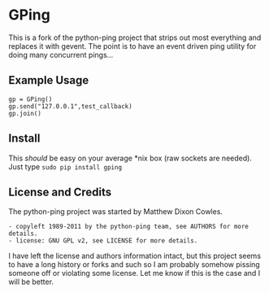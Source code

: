 # GPing #

This is a fork of the python-ping project that strips out most everything and replaces it with gevent. The point is to have an event driven ping utility for doing many concurrent pings...

## Example Usage ##

    gp = GPing()
    gp.send("127.0.0.1",test_callback)
    gp.join()

## Install ##

This *should* be easy on your average \*nix box (raw sockets are needed). Just type `sudo pip install gping`

## License and Credits ##

The python-ping project was started by Matthew Dixon Cowles.

	- copyleft 1989-2011 by the python-ping team, see AUTHORS for more details.
	- license: GNU GPL v2, see LICENSE for more details.

I have left the license and authors information intact, but this project seems to have a long history or forks and such so I am probably somehow pissing someone off or violating some license. Let me know if this is the case and I will be better. 
